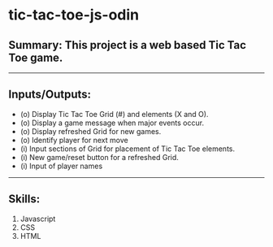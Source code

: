 # tic-tac-toe-js-odin

## Summary: This project is a web based Tic Tac Toe game.

---

## Inputs/Outputs:
- (o) Display Tic Tac Toe Grid (#) and elements (X and O).
- (o) Display a game message when major events occur.
- (o) Display refreshed Grid for new games.
- (o) Identify player for next move
- (i) Input sections of Grid for placement of Tic Tac Toe elements.
- (i) New game/reset button for a refreshed Grid.
- (i) Input of player names

---

## Skills:
1. Javascript
2. CSS
3. HTML


